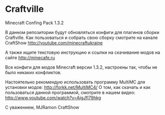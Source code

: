 Craftville
==========

Minecraft Confing Pack 1.3.2

В данном репозитории будут обновляться конфиги для плагинов сборки Craftville.
Как пользоваться и собрать свою сборку смотрите на канале CraftShow http://youtube.com/minecraftukraine

А также ищите текстовую инструкцию и ссылки на скачивание модов на сайте http://minecafe.ru

Все конфиги для модов Minecraft версии 1.3.2, настроены так, чтобы не было никаких конфликтов.

Настоятельно рекомендую использовать программу MultiMC для установки модов: http://forkk.net/MultiMC4/
О том, как скачать и как пользоваться данной программой, смотрите в нашем видео: http://www.youtube.com/watch?v=AigJfl79hkg


С уважением, MJRamon
CraftShow